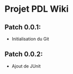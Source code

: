 Projet PDL Wiki
=======================

## Patch 0.0.1:
* Initialisation du Git

## Patch 0.0.2:
* Ajout de JUnit

